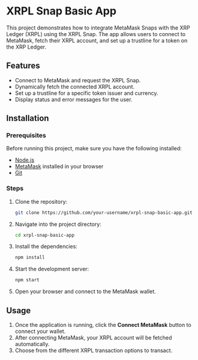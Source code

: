
# XRPL Snap Basic App

This project demonstrates how to integrate MetaMask Snaps with the XRP Ledger (XRPL) using the XRPL Snap. The app allows users to connect to MetaMask, fetch their XRPL account, and set up a trustline for a token on the XRP Ledger.

## Features

- Connect to MetaMask and request the XRPL Snap.
- Dynamically fetch the connected XRPL account.
- Set up a trustline for a specific token issuer and currency.
- Display status and error messages for the user.

## Installation

### Prerequisites

Before running this project, make sure you have the following installed:

- [Node.js](https://nodejs.org/)
- [MetaMask](https://metamask.io/) installed in your browser
- [Git](https://git-scm.com/)

### Steps

1. Clone the repository:

   ```bash
   git clone https://github.com/your-username/xrpl-snap-basic-app.git
   ```

2. Navigate into the project directory:

   ```bash
   cd xrpl-snap-basic-app
   ```

3. Install the dependencies:

   ```bash
   npm install
   ```

4. Start the development server:

   ```bash
   npm start
   ```

5. Open your browser and connect to the MetaMask wallet.

## Usage

1. Once the application is running, click the **Connect MetaMask** button to connect your wallet.
2. After connecting MetaMask, your XRPL account will be fetched automatically.
3. Choose from the different XRPL transaction options to transact.
